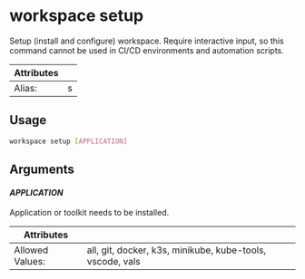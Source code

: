# workspace setup

Setup (install and configure) workspace. Require interactive input, so this command cannot be used in CI/CD environments and automation scripts.  


| Attributes       | &nbsp;
|------------------|-------------
| Alias:           | s

## Usage

```bash
workspace setup [APPLICATION]
```

## Arguments

#### *APPLICATION*

Application or toolkit needs to be installed.  


| Attributes      | &nbsp;
|-----------------|-------------
| Allowed Values: | all, git, docker, k3s, minikube, kube-tools, vscode, vals


